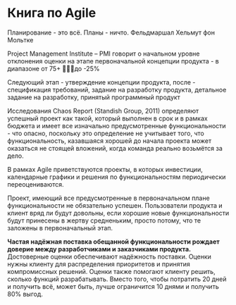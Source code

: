 # Книга по Agile
Планирование - это всё. Планы -  ничто.
Фельдмаршал Хельмут фон Мольтке

Project Management Institute – PMI говорит о начальном уровне отклонения оценки на этапе первоначальной концепции продукта - в диапазоне от 75+ 􏰓􏰖􏰔до -25%

Следующий этап - утверждение концепции продукта, после - спецификация требований, задание на разработку продукта, детальное задание на разработку, принятый программный продукт

Исследования Chaos Report (Standish Group, 2011) определяют успешный проект как такой, который выполнен в срок и в рамках бюджета и имеет все изначально предусмотренные функциональности - что опасно, поскольку это определение не учитывает того, что функциональность, казавшаяся хорошей до начала проекта может оказаться не стоящей вложений, когда команда реально возьмётся за дело.

В рамках Agile приветствуются проекты, в которых инвестиции, календарные графики и решения по функциональностям периодически переоцениваются.

Проект, имеющий все предусмотренные в первоначальном плане функциональности не обязательно успешен. Пользователи продукта и клиент вряд ли будут довольны, если хорошие новые функциональности будут принесены в жертву средненьким, просто потому, что те заложены в первоначальный этап.

**Частая надёжная поставка обещанной функциональности рождает доверие между разработчиками и заказчиками продукта.**
Достоверные оценки обеспечивают надёжность поставки.
Оценки нужны клиенту для распределения приоритетов и принятия компромиссных решений. Оценки также помогают клиенту решить, сколько функций разрабатывать. Вместо того, чтобы потратить 20 дней и получить всё, может быть, лучше ограничится 10 днями и получить 80% выгод.

